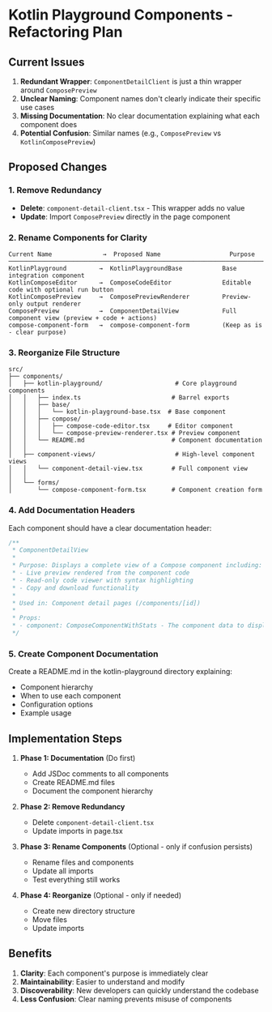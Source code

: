 # Kotlin Playground Components - Refactoring Plan

## Current Issues

1. **Redundant Wrapper**: `ComponentDetailClient` is just a thin wrapper around `ComposePreview`
2. **Unclear Naming**: Component names don't clearly indicate their specific use cases
3. **Missing Documentation**: No clear documentation explaining what each component does
4. **Potential Confusion**: Similar names (e.g., `ComposePreview` vs `KotlinComposePreview`)

## Proposed Changes

### 1. Remove Redundancy

- **Delete**: `component-detail-client.tsx` - This wrapper adds no value
- **Update**: Import `ComposePreview` directly in the page component

### 2. Rename Components for Clarity

```
Current Name              →  Proposed Name                   Purpose
────────────────────────────────────────────────────────────────────────
KotlinPlayground         →  KotlinPlaygroundBase           Base integration component
KotlinComposeEditor      →  ComposeCodeEditor              Editable code with optional run button
KotlinComposePreview     →  ComposePreviewRenderer         Preview-only output renderer
ComposePreview           →  ComponentDetailView            Full component view (preview + code + actions)
compose-component-form   →  compose-component-form         (Keep as is - clear purpose)
```

### 3. Reorganize File Structure

```
src/
├── components/
│   ├── kotlin-playground/                    # Core playground components
│   │   ├── index.ts                         # Barrel exports
│   │   ├── base/
│   │   │   └── kotlin-playground-base.tsx  # Base component
│   │   ├── compose/
│   │   │   ├── compose-code-editor.tsx     # Editor component
│   │   │   └── compose-preview-renderer.tsx # Preview component
│   │   └── README.md                        # Component documentation
│   │
│   ├── component-views/                      # High-level component views
│   │   └── component-detail-view.tsx        # Full component view
│   │
│   └── forms/
│       └── compose-component-form.tsx       # Component creation form
```

### 4. Add Documentation Headers

Each component should have a clear documentation header:

```typescript
/**
 * ComponentDetailView
 * 
 * Purpose: Displays a complete view of a Compose component including:
 * - Live preview rendered from the component code
 * - Read-only code viewer with syntax highlighting
 * - Copy and download functionality
 * 
 * Used in: Component detail pages (/components/[id])
 * 
 * Props:
 * - component: ComposeComponentWithStats - The component data to display
 */
```

### 5. Create Component Documentation

Create a README.md in the kotlin-playground directory explaining:
- Component hierarchy
- When to use each component
- Configuration options
- Example usage

## Implementation Steps

1. **Phase 1: Documentation** (Do first)
   - Add JSDoc comments to all components
   - Create README.md files
   - Document the component hierarchy

2. **Phase 2: Remove Redundancy**
   - Delete `component-detail-client.tsx`
   - Update imports in page.tsx

3. **Phase 3: Rename Components** (Optional - only if confusion persists)
   - Rename files and components
   - Update all imports
   - Test everything still works

4. **Phase 4: Reorganize** (Optional - only if needed)
   - Create new directory structure
   - Move files
   - Update imports

## Benefits

1. **Clarity**: Each component's purpose is immediately clear
2. **Maintainability**: Easier to understand and modify
3. **Discoverability**: New developers can quickly understand the codebase
4. **Less Confusion**: Clear naming prevents misuse of components